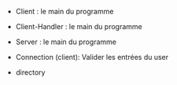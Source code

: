 - Client : le main du programme
- Client-Handler : le main du programme
- Server : le main du programme

- Connection (client): Valider les entrées du user
- directory